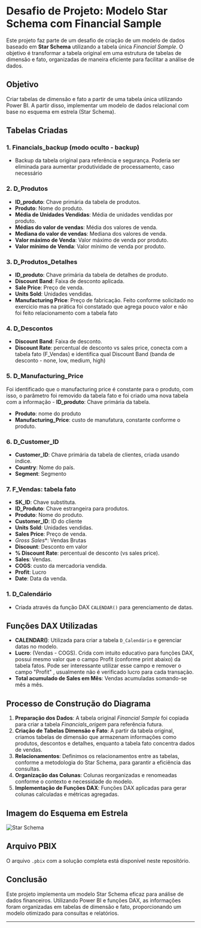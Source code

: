 # Desafio de Projeto: Modelo Star Schema com Financial Sample

Este projeto faz parte de um desafio de criação de um modelo de dados baseado em **Star Schema** utilizando a tabela única *Financial Sample*. O objetivo é transformar a tabela original em uma estrutura de tabelas de dimensão e fato, organizadas de maneira eficiente para facilitar a análise de dados.

## Objetivo
Criar tabelas de dimensão e fato a partir de uma tabela única utilizando Power BI. A partir disso, implementar um modelo de dados relacional com base no esquema em estrela (Star Schema).



## Tabelas Criadas

### 1. **Financials_backup (modo oculto - backup)**
   - Backup da tabela original para referência e segurança. Poderia ser eliminada para aumentar produtividade de processamento, caso necessário 
 
### 2. **D_Produtos**
   - **ID_produto**: Chave primária da tabela de produtos.
   - **Produto**: Nome do produto.
   - **Média de Unidades Vendidas**: Média de unidades vendidas por produto.
   - **Médias do valor de vendas**: Média dos valores de venda.
   - **Mediana do valor de vendas**: Mediana dos valores de venda.
   - **Valor máximo de Venda**: Valor máximo de venda por produto.
   - **Valor mínimo de Venda**: Valor mínimo de venda por produto.
 
### 3. **D_Produtos_Detalhes**
   - **ID_produto**: Chave primária da tabela de detalhes de produto.
   - **Discount Band**: Faixa de desconto aplicada.
   - **Sale Price**: Preço de venda.
   - **Units Sold**: Unidades vendidas.
   - **Manufacturing Price**: Preço de fabricação.
Feito conforme solicitado no exercicio mas na prática foi constatado que agrega pouco valor e não foi feito relacionamento com a tabela fato

### 4. **D_Descontos**
   - **Discount Band**:  Faixa de desconto.
   - **Discount Rate**: percentual de desconto vs sales price, conecta com a tabela fato (F_Vendas) e identifica qual Discount Band (banda de desconto - none, low, medium, high) 

### 5. **D_Manufacturing_Price**
   Foi identificado que o manufacturing price é constante para o produto, com isso, o parâmetro foi removido da tabela fato e foi criado uma nova tabela com a informação
    - **ID_produto**: Chave primária da tabela.
   - **Produto**: nome do produto
   - **Manufacturing_Price**: custo de manufatura, constante conforme o produto.

### 6. **D_Customer_ID**
   - **Customer_ID**: Chave primária da tabela de clientes, criada usando índice.
   - **Country**: Nome do país.
   - **Segment**: Segmento

### 7. **F_Vendas**: tabela fato
   - **SK_ID**: Chave substituta.
   - **ID_Produto**: Chave estrangeira para produtos.
   - **Produto**: Nome do produto.
   - **Customer_ID**: ID do cliente
   - **Units Sold**: Unidades vendidas.
   - **Sales Price**: Preço de venda.
   - *Gross Sales**: Vendas Brutas
   - **Discount**: Desconto em valor
   - **% Discount Rate**: percentual de desconto (vs sales price).
   - **Sales**: Vendas.
   - **COGS**: custo da mercadoria vendida.
   - **Profit**: Lucro
   - **Date**: Data da venda.

### 1. **D_Calendário**
   - Criada através da função DAX `CALENDAR()` para gerenciamento de datas. 

## Funções DAX Utilizadas

- **CALENDAR()**: Utilizada para criar a tabela `D_Calendário` e gerenciar datas no modelo.
- **Lucro**: (Vendas - COGS). Crida com intuito educativo para funções DAX, possui mesmo valor que o campo Profit (conforme print abaixo) da tabela fatos. Pode ser interessante utilizar esse campo e remover o campo "Profit" , usualmente não é verificado lucro para cada transação. 
- **Total acumulado de  Sales em Mês**: Vendas acumuladas somando-se mês a mês. 

## Processo de Construção do Diagrama

1. **Preparação dos Dados**: A tabela original *Financial Sample* foi copiada para criar a tabela *Financials_origem* para referência futura.
2. **Criação de Tabelas Dimensão e Fato**: A partir da tabela original, criamos tabelas de dimensão que armazenam informações como produtos, descontos e detalhes, enquanto a tabela fato concentra dados de vendas.
3. **Relacionamentos**: Definimos os relacionamentos entre as tabelas, conforme a metodologia do Star Schema, para garantir a eficiência das consultas.
4. **Organização das Colunas**: Colunas reorganizadas e renomeadas conforme o contexto e necessidade do modelo.
5. **Implementação de Funções DAX**: Funções DAX aplicadas para gerar colunas calculadas e métricas agregadas.

## Imagem do Esquema em Estrela
![Star Schema](link-da-imagem-aqui)

## Arquivo PBIX
O arquivo `.pbix` com a solução completa está disponível neste repositório.

## Conclusão

Este projeto implementa um modelo Star Schema eficaz para análise de dados financeiros. Utilizando Power BI e funções DAX, as informações foram organizadas em tabelas de dimensão e fato, proporcionando um modelo otimizado para consultas e relatórios.

---
